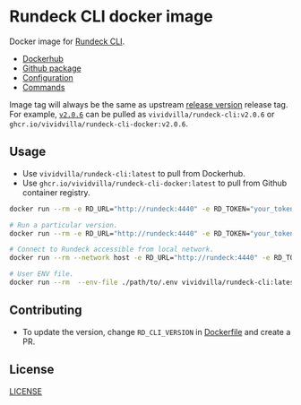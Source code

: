# Rundeck CLI docker image

Docker image for [Rundeck CLI](https://rundeck.github.io/rundeck-cli/).

- [Dockerhub](https://hub.docker.com/r/vividvilla/rundeck-cli)
- [Github package](https://github.com/vividvilla/rundeck-cli-docker/pkgs/container/rundeck-cli-docker)
- [Configuration](https://docs.rundeck.com/docs/rd-cli/configuration.html)
- [Commands](https://docs.rundeck.com/docs/rd-cli/commands.html)

Image tag will always be the same as upstream [release version](https://github.com/rundeck/rundeck-cli/releases) release tag. For example, [`v2.0.6`](https://github.com/rundeck/rundeck-cli/releases/tag/v2.0.6) can be pulled as `vividvilla/rundeck-cli:v2.0.6` or `ghcr.io/vividvilla/rundeck-cli-docker:v2.0.6`.

## Usage

- Use `vividvilla/rundeck-cli:latest` to pull from Dockerhub.
- Use `ghcr.io/vividvilla/rundeck-cli-docker:latest` to pull from Github container registry.

```sh
docker run --rm -e RD_URL="http://rundeck:4440" -e RD_TOKEN="your_token_here" vividvilla/rundeck-cli:latest --help

# Run a particular version.
docker run --rm -e RD_URL="http://rundeck:4440" -e RD_TOKEN="your_token_here" vividvilla/rundeck-cli:v2.0.6 --help

# Connect to Rundeck accessible from local network.
docker run --rm --network host -e RD_URL="http://rundeck:4440" -e RD_TOKEN="your_token_here" vividvilla/rundeck-cli:latest --help

# User ENV file.
docker run --rm  --env-file ./path/to/.env vividvilla/rundeck-cli:latest --help
```

## Contributing

- To update the version, change `RD_CLI_VERSION` in [Dockerfile](./Dockerfile#L6) and create a PR.

## License

[LICENSE](./LICENSE)
